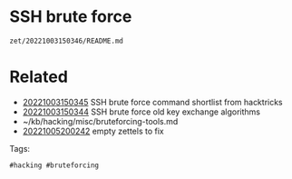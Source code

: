 # SSH brute force

` zet/20221003150346/README.md `

# Related

- [20221003150345](/zet/20221003150345/README.md) SSH brute force command shortlist from hacktricks
- [20221003150344](/zet/20221003150344/README.md) SSH brute force old key exchange algorithms
- ~/kb/hacking/misc/bruteforcing-tools.md
- [20221005200242](/zet/20221005200242/README.md) empty zettels to fix

Tags:

    #hacking #bruteforcing 
